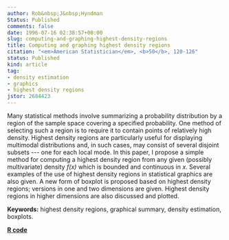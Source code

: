 ```yaml
---
author: Rob&nbsp;J&nbsp;Hyndman
Status: Published
comments: false
date: 1996-07-16 02:38:57+00:00
slug: computing-and-graphing-highest-density-regions
title: Computing and graphing highest density regions
citation: "<em>American Statistician</em>, <b>50</b>, 120-126"
status: Published
kind: article
tag:
- density estimation
- graphics
- highest density regions
jstor: 2684423
---
```


Many statistical methods involve summarizing a probability distribution by a region of the sample space covering a specified probability. One method of selecting such a region is to require it to contain points of relatively high density. Highest density regions are particularly useful for displaying multimodal distributions and, in such cases, may consist of several disjoint subsets --- one for each local mode. In this paper, I propose a simple method for computing a highest density region from any given (possibly multivariate) density _f(x)_ which is bounded and continuous in _x_. Several examples of the use of highest density regions in statistical graphics are also given. A new form of boxplot is proposed based on highest density regions; versions in one and two dimensions are given. Highest density regions in higher dimensions are also discussed and plotted.

**Keywords:** highest density regions, graphical summary, density estimation, boxplots.

**[R code](http://github.com/robjhyndman/hdrcde)**

